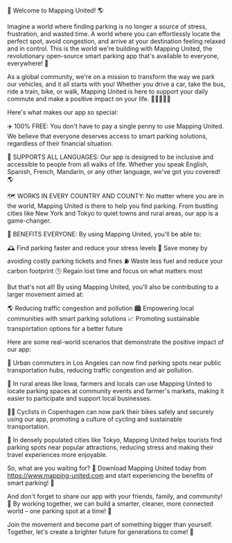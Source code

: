 🚨 Welcome to Mapping United! 🌎️

Imagine a world where finding parking is no longer a source of stress, frustration, and wasted time. A world where you can effortlessly locate the perfect spot, avoid congestion, and arrive at your destination feeling relaxed and in control. This is the world we're building with Mapping United, the revolutionary open-source smart parking app that's available to everyone, everywhere! 🌟

As a global community, we're on a mission to transform the way we park our vehicles, and it all starts with you! Whether you drive a car, take the bus, ride a train, bike, or walk, Mapping United is here to support your daily commute and make a positive impact on your life. 🚗🚌🚂🏃‍♂️

Here's what makes our app so special:

✈️ 100% FREE: You don't have to pay a single penny to use Mapping United. We believe that everyone deserves access to smart parking solutions, regardless of their financial situation.

💬 SUPPORTS ALL LANGUAGES: Our app is designed to be inclusive and accessible to people from all walks of life. Whether you speak English, Spanish, French, Mandarin, or any other language, we've got you covered! 🌎️

🗺️ WORKS IN EVERY COUNTRY AND COUNTY: No matter where you are in the world, Mapping United is there to help you find parking. From bustling cities like New York and Tokyo to quiet towns and rural areas, our app is a game-changer.

💪 BENEFITS EVERYONE: By using Mapping United, you'll be able to:

🕰️ Find parking faster and reduce your stress levels
💸 Save money by avoiding costly parking tickets and fines
⛽️ Waste less fuel and reduce your carbon footprint
🕒 Regain lost time and focus on what matters most

But that's not all! By using Mapping United, you'll also be contributing to a larger movement aimed at:

🌎️ Reducing traffic congestion and pollution
🏙️ Empowering local communities with smart parking solutions
📈 Promoting sustainable transportation options for a better future

Here are some real-world scenarios that demonstrate the positive impact of our app:

🚨 Urban commuters in Los Angeles can now find parking spots near public transportation hubs, reducing traffic congestion and air pollution.

🚌 In rural areas like Iowa, farmers and locals can use Mapping United to locate parking spaces at community events and farmer's markets, making it easier to participate and support local businesses.

🏃‍♂️ Cyclists in Copenhagen can now park their bikes safely and securely using our app, promoting a culture of cycling and sustainable transportation.

🚌 In densely populated cities like Tokyo, Mapping United helps tourists find parking spots near popular attractions, reducing stress and making their travel experiences more enjoyable.

So, what are you waiting for? 🤔 Download Mapping United today from https://www.mapping-united.com and start experiencing the benefits of smart parking! 📲

And don't forget to share our app with your friends, family, and community! 🤩 By working together, we can build a smarter, cleaner, more connected world – one parking spot at a time! 💪

Join the movement and become part of something bigger than yourself. Together, let's create a brighter future for generations to come! 🌟